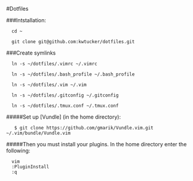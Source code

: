 #Dotfiles

###Intstallation:
```
  cd ~
  
  git clone git@github.com:kwtucker/dotfiles.git
``` 

###Create symlinks

```
  ln -s ~/dotfiles/.vimrc ~/.vimrc
  
  ln -s ~/dotfiles/.bash_profile ~/.bash_profile
  
  ln -s ~/dotfiles/.vim ~/.vim
  
  ln -s ~/dotfiles/.gitconfig ~/.gitconfig
  
  ln -s ~/dotfiles/.tmux.conf ~/.tmux.conf
```

#####Set up [Vundle] (in the home directory):
```
   $ git clone https://github.com/gmarik/Vundle.vim.git ~/.vim/bundle/Vundle.vim
```
#####Then you must install your plugins.
In the home directory enter the following:
```
  vim 
  :PluginInstall
  :q 

